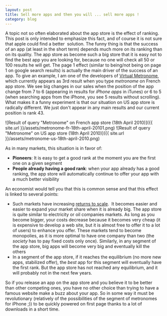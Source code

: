 ```yaml
---
layout: post
title: Sell more apps and then you will ... sell more apps !
category: blog
---
```



A topic not so often elaborated about the app store is the effect of ranking. This post is only intended to emphasize this fact, and of course it is not sure that apple could find a better  solution. The funny thing is that the success of an app (at least in the short term) depends much more on its ranking than on its quality. The app store as become such a big store that it is easy not to find the best app you are looking for, because no one will check all 50 or 100 results he will get. The page 1 effect (similar to being/not being on page 1 on google search results) is actually the main driver of the success of an app. To give an example, I am one of the developers of <a href="http://itunes.apple.com/fr/app/virtual-metronome/id323253442?mt=8">Virtual Metronome</a>, which currently appears as 3rd result when you type <em>metronome </em>on French app store. We see big changes in our sales when the position of the app change from 7 to 6 (appearing in results for <em>iPhone apps</em> in iTunes) or 6 to 5 (when searching apps from the iPhone, you see 5 results without scrolling). What makes it a funny experiment is that our situation on US app store is radically different. We just don't appear in any main results and our current position is rank 43.

![Result of query "Metronome" on French app store (18th April 2010)]({{ site.url }}/assets/metronome-fr-18th-april-20101.png)
![Result of query "Metronome" on US app store (18th April 2010)]({{ site.url }}/assets/metronome-us-18th-april-2010.png)

As in many markets, this situation is in favor of:
<ul>
	<li><strong>Pioneers</strong>: It is easy to get a good rank at the moment you are the first one on a given segment</li>
	<li><strong>People already having a good rank</strong>: when your app already has a good ranking, the app store will automatically continue to offer your app with a much better visibility</li>
</ul>

An economist would tell you that this is common sense and that this effect is linked to several points:
<ul>
	<li>Such markets have increasing <a href="http://en.wikipedia.org/wiki/Returns_to_scale">returns to scale</a>.  It becomes easier and easier to expand your market share when it is already big. The app store is quite similar to electricity or oil companies markets. As long as you become bigger, your costs decrease because it becomes very cheap (it is expensive to develop a web site, but it is almost free to offer it to a lot of users) to enhance you offer. These markets tend to become monopolies, as it is more optimal to have one company than two (the <em>society</em> has to pay fixed costs only once). Similarly, in any segment of the app store, big apps will become very big and eventually kill the others</li>
	<li>In a segment of the app store, if it reaches the equilibrium (no more new apps, stabilized offer), the <em>best</em> app for this segment will eventually have the first rank. But the app store has not reached any equilibrium, and it will probably not in the next few years.</li>
</ul>
So if you release an app on the app store and you believe it to be better than other competing ones, you have no other choice than trying to have a famous website make a buzz about your app. So in some way it must be revolutionary (relatively of the possibilities of the segment of metronomes for iPhone ;)) to be quickly powered on first page thanks to a lot of downloads in a short time.